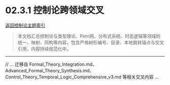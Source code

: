 # 02.3.1 控制论跨领域交叉

[返回控制论主题索引](./README.md)

> 本文档汇总控制论与类型理论、Petri网、分布式系统、时态逻辑等领域的统一、映射、同构等内容，包含严格树形编号、目录、本地跳转锚点与交叉引用，内容持续规范化中。

---

// ... 迁移自 Formal_Theory_Integration.md、Advanced_Formal_Theory_Synthesis.md、Control_Theory_Temporal_Logic_Comprehensive_v3.md 等相关交叉内容 ...
